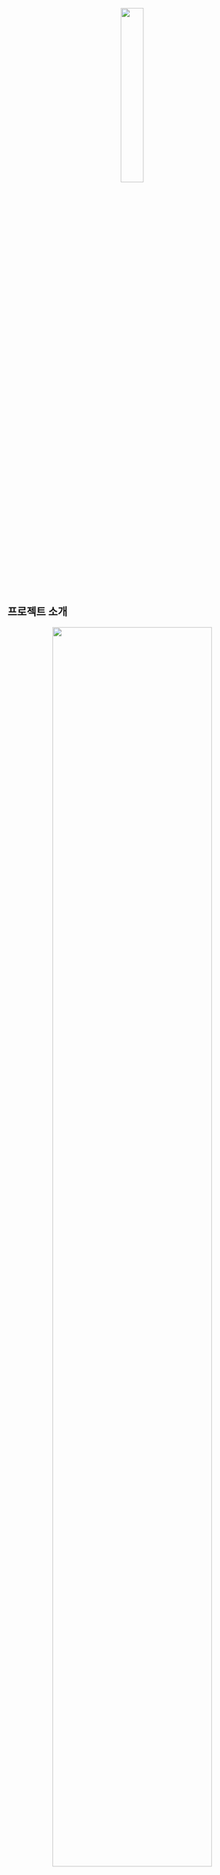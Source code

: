 <div align="center">
<p align="center"><img src="https://user-images.githubusercontent.com/78775910/168646594-ba28efef-593d-4b9d-a18d-45c3aaa113f1.png" width=30%></p>

</div>

## 프로젝트 소개
<p align="center"><img src="https://user-images.githubusercontent.com/78775910/170033090-e4ce4cf8-7a05-4d6d-a664-e8ac9c89104b.png" width=80%></p>
<p align="center"><img src="https://user-images.githubusercontent.com/78775910/170033122-3c52f26c-942a-4c7d-a362-8fd11e3c1cfc.png" width=80%></p>
<p align="center"><img src="https://user-images.githubusercontent.com/78775910/170033136-c2f3893d-35e5-4aa8-86c6-5b5367b9b27f.png" width=80%></p>

>**`라이어게임`** 은 **`거짓말쟁이를 찾는`** 게임입니다.
>
>한 방에 있는 사람 중 라이어를 제외한 참여자는 제시어 카드를 받고 해당 제시어를 설명합니다. 
>
>참여자는 라이어에게 제시어를 들키지 않게 설명하고, 라이어는 제시어 카드를 맞춰야 하는 모바일 뷰 기반 게임 웹사이트입니다.


<br/>


## 👩‍👦‍👦 Members
|  📝 planner  |  💻 front-end  |  💻 front-end  |  ⚙ back-end  |  ⚙ back-end  |
| :------------: | :------------: | :------------: | :------------: | :------------: |
|  <img src="https://user-images.githubusercontent.com/78775910/168641817-4ee048df-f981-4384-840a-3f2b7fc72611.jpg" width=100>  |  <img src="https://user-images.githubusercontent.com/78775910/168642734-0759320f-e8db-4e3d-a406-206f46646cba.png" width=100> |  <img src="https://user-images.githubusercontent.com/78775910/168642726-08dd7045-3728-4317-b968-ffe3b23506e9.jpg" width=100>  |  <img src="https://user-images.githubusercontent.com/78775910/168642707-7bbfa0b9-9ed5-446c-abc4-d6f93a85e276.png" width=100>  |  <img src="https://user-images.githubusercontent.com/78775910/168642718-ef68a273-8c69-4909-9e11-2ed1d0008c61.png" width=100>  |
|  [곽새롬](https://github.com/romzzi)  |  [이승원](https://github.com/SeungWon0921)  |  [이선아](https://github.com/ssun-aa)  |  [박종혁](https://github.com/jjonyo)  |  [김재찬](https://github.com/kjc6735)  |


## 🛠 Tool
<img src="https://img.shields.io/badge/Springboot-6DB33F?style=for-the-badge&logo=Spring Boot&logoColor=white"> <img src="https://img.shields.io/badge/React-61DAFB?style=for-the-badge&logo=React&logoColor=white"> <img src="https://img.shields.io/badge/Figma-F24E1E?style=for-the-badge&logo=Figma&logoColor=white">


## 📆 Schedule
22.03.18 ~ 22.05

## link

>readme.md
>[프론트엔드팀의 개발 내용은?](https://github.com/GangNamMango/LiarGame-Frontend/blob/main/README.md)
>
>HELP.md
>[백엔드팀의 개발내용은?](https://github.com/GangNamMango/LiarGame-backend/blob/main/HELP.md)
>
>Notion
>[프로젝트 과정이 궁금하다면?](https://www.notion.so/7288a41786ed410899ab1ddbd4e80a75)

## pages


